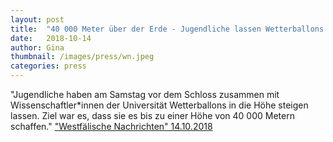 ```yaml
---
layout: post
title:  "40 000 Meter über der Erde - Jugendliche lassen Wetterballons steigen"
date:   2018-10-14 
author: Gina
thumbnail: /images/press/wn.jpeg
categories: press
---
```

"Jugendliche haben am Samstag vor dem Schloss zusammen mit Wissenschaftler\*innen der Universität Wetterballons in die Höhe steigen lassen. Ziel war es, dass sie es bis zu einer Höhe von 40 000 Metern schaffen."
<a href="https://m.wn.de/Muenster/3513827-Jugendliche-lassen-Wetterballons-steigen-40-000-Meter-ueber-der-Erde" target="_blank">"Westfälische Nachrichten" 14.10.2018</a>
